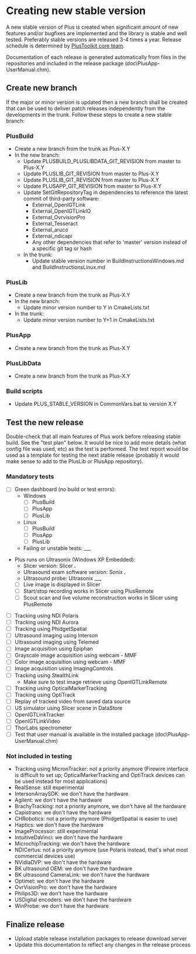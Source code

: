 # Creating new stable version

A new stable version of Plus is created when significant amount of new features and/or bugfixes are implemented and the library is stable and well tested. Preferably stable versions are released 3-4 times a year. Release schedule is determined by [PlusToolkit core team](https://github.com/orgs/PlusToolkit/teams/core-team).

Documentation of each release is generated automatically from files in the repositories and included in the release package (doc\PlusApp-UserManual.chm).

## Create new branch

If the major or minor version is updated then a new branch shall be created that can be used to deliver patch releases independently from the developments in the trunk. Follow these steps to create a new stable branch:

### PlusBuild
  - Create a new branch from the trunk as Plus-X.Y
  - In the new branch:
    - Update PLUSBUILD_PLUSLIBDATA_GIT_REVISION from master to Plus-X.Y
    - Update PLUSLIB_GIT_REVISION from master to Plus-X.Y
    - Update PLUSLIB_GIT_REVISION from master to Plus-X.Y
    - Update PLUSAPP_GIT_REVISION from master to Plus-X.Y
    - Update SetGitRepositoryTag in dependencies to reference the latest commit of third-party software:
      - External_OpenIGTLink
      - External_OpenIGTLinkIO
      - External_OvrvisionPro
      - External_Tesseract
      - External_aruco
      - External_ndicapi
      - Any other dependencies that refer to 'master' version instead of a specific git tag or hash
    - In the trunk:
      - Update stable version number in BuildInstructionsWindows.md and BuildInstructionsLinux.md

### PlusLib
  - Create a new branch from the trunk as Plus-X.Y
  - In the new branch:
    - Update minor version number to Y in CmakeLists.txt
  - In the trunk:
    - Update minor version number to Y+1 in CmakeLists.txt

### PlusApp
  - Create a new branch from the trunk as Plus-X.Y

### PlusLibData
  - Create a new branch from the trunk as Plus-X.Y

### Build scripts
  - Update PLUS_STABLE_VERSION in CommonVars.bat to version X.Y

## Test the new release

Double-check that all main features of Plus work before releasing stable build. See the "test plan" below. It would be nice to add more details (what config file was used, etc) as the test is performed. The test report would be used as a template for testing the next stable release (probably it would make sense to add to the PlusLib or PlusApp repository).

### Mandatory tests

- [ ] Green dashboard (no build or test errors):
  - Windows
    - [ ] PlusBuild
    - [ ] PlusApp
    - [ ] PlusLib
  - Linux
    - [ ] PlusBuild
    - [ ] PlusApp
    - [ ] PlusLib
  - Failing or unstable tests: ___
- Plus runs on Ultrasonix (Windows XP Embedded):
  - Slicer version: Slicer ___.___
  - Ultrasound exam software version: Sonix ___.___
  - Ultrasound probe: Ultrasonix ___
  - [ ] Live image is displayed in Slicer
  - [ ] Start/stop recording works in Slicer using PlusRemote
  - [ ] Scout scan and live volume reconstruction works in Slicer using PlusRemote
- [ ] Tracking using NDI Polaris
- [ ] Tracking using NDI Aurora
- [ ] Tracking using PhidgetSpatial
- [ ] Ultrasound imaging using Interson
- [ ] Ultrasound imaging using Telemed
- [ ] Image acquisition using Epiphan
- [ ] Grayscale image acquisition using webcam - MMF
- [ ] Color image acquisition using webcam - MMF
- [ ] Image acquisition using ImagingControls
- [ ] Tracking using StealthLink
  - Make sure to test image retrieve using OpenIGTLinkRemote
- [ ] Tracking using OpticalMarkerTracking
- [ ] Tracking using OptiTrack
- [ ] Replay of tracked video from saved data source
- [ ] US simulator using Slicer scene in DataStore
- [ ] OpenIGTLinkTracker
- [ ] OpenIGTLinkVideo
- [ ] ThorLabs spectrometer
- [ ] Test that user manual is available in the installed package (doc\PlusApp-UserManual.chm)

### Not included in testing

- Tracking using MicronTracker: not a priority anymore (Firewire interface is difficult to set up; OpticalMarkerTracking and OptiTrack devices can be used instead for most applications)
- RealSense: still experimental
- IntersonArraySDK: we don't have the hardware
- Agilent: we don't have the hardware
- BrachyTracking: not a priority anymore, we don't have all the hardware
- Capistrano: we don't have the hardware
- CHRobotics: not a priority anymore (PhidgetSpatial is easier to use)
- Haptics: we don't have the hardware
- ImageProcessor: still experimental
- IntuitiveDaVinci: we don't have the hardware
- MicrochipTracking: we don't have the hardware
- NDICertus: not a priority anymore (use Polaris instead, that's what most commercial devices use)
- NVidiaDVP: we don't have the hardware
- BK ultrasound OEM: we don't have the hardware
- BK ultrasound CameraLink: we don't have the hardware
- Optimet: we don't have the hardware
- OvrVisionPro: we don't have the hardware
- Philips3D: we don't have the hardware
- USDigital encoders: we don't have the hardware
- WinProbe: we don't have the hardware

## Finalize release

- Upload stable release installation packages to release download server
- Update this documentation to reflect any changes in the release process
